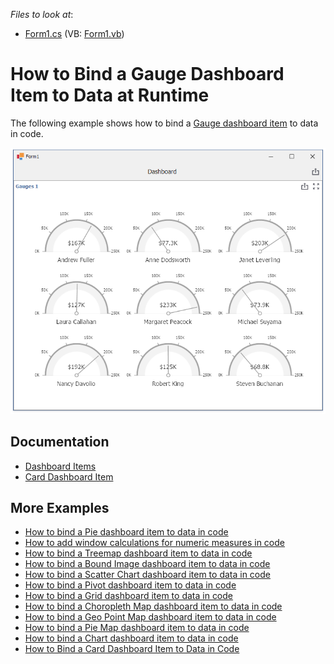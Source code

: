<!-- default file list -->
*Files to look at*:

* [Form1.cs](./CS/Dashboard_CreateGauges/Form1.cs) (VB: [Form1.vb](./VB/Dashboard_CreateGauges/Form1.vb))
<!-- default file list end -->
# How to Bind a Gauge Dashboard Item to Data at Runtime

The following example shows how to bind a [Gauge dashboard item](http://docs.devexpress.com/Dashboard/15264) to data in code.

![screenshot](/images/screenshot.png)

## Documentation

- [Dashboard Items](https://docs.devexpress.com/Dashboard/116521)
- [Card Dashboard Item](http://docs.devexpress.com/Dashboard/15263/)

## More Examples 

* [How to bind a Pie dashboard item to data in code](https://github.com/DevExpress-Examples/how-to-bind-a-pie-dashboard-item-to-data-in-code-e4769)
* [How to add window calculations for numeric measures in code](https://github.com/DevExpress-Examples/winforms-dashboard-window-calculation-example) 
* [How to bind a Treemap dashboard item to data in code](https://github.com/DevExpress-Examples/how-to-bind-a-treemap-dashboard-item-to-data-in-code-t429531)
* [How to bind a Bound Image dashboard item to data in code](https://github.com/DevExpress-Examples/how-to-bind-a-bound-image-dashboard-item-to-data-in-code-t382366)
* [How to bind a Scatter Chart dashboard item to data in code](https://github.com/DevExpress-Examples/how-to-bind-a-scatter-chart-dashboard-item-to-data-in-code-t306222)
* [How to bind a Pivot dashboard item to data in code](https://github.com/DevExpress-Examples/how-to-bind-a-pivot-dashboard-item-to-data-in-code-e4772)
* [How to bind a Grid dashboard item to data in code](https://github.com/DevExpress-Examples/how-to-create-a-new-dashboard-add-a-grid-dashboard-item-to-it-and-bind-it-to-data-in-code-e4768)
* [How to bind a Choropleth Map dashboard item to data in code](https://github.com/DevExpress-Examples/how-to-bind-a-choropleth-map-dashboard-item-to-data-in-code-e5010)
* [How to bind a Geo Point Map dashboard item to data in code](https://github.com/DevExpress-Examples/how-to-bind-a-geo-point-map-dashboard-item-to-data-in-code-e5036)
* [How to bind a Pie Map dashboard item to data in code](https://github.com/DevExpress-Examples/how-to-bind-a-pie-map-dashboard-item-to-data-in-code-t119627)
* [How to bind a Chart dashboard item to data in code](https://github.com/DevExpress-Examples/how-to-bind-a-chart-dashboard-item-to-data-in-code-e4767)
* [How to Bind a Card Dashboard Item to Data in Code](https://github.com/DevExpress-Examples/how-to-bind-a-card-dashboard-item-to-data-in-code) 
